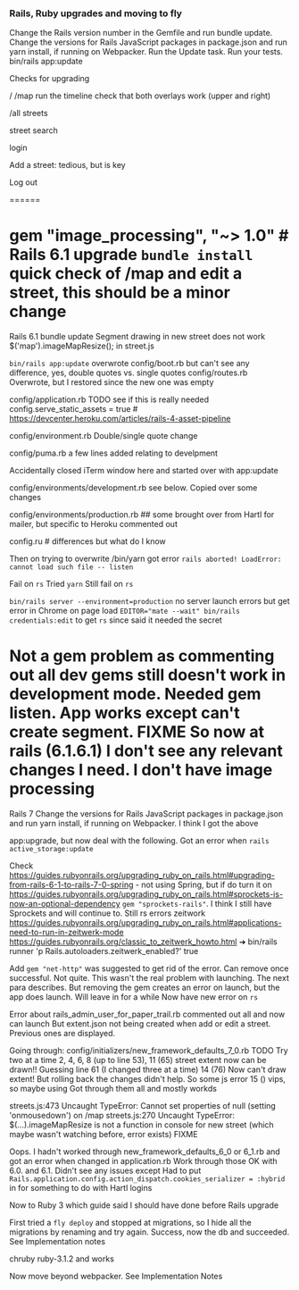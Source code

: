 ### Rails, Ruby upgrades and moving to fly
Change the Rails version number in the Gemfile and run bundle update.
Change the versions for Rails JavaScript packages in package.json and run yarn install, if running on Webpacker.
Run the Update task.
Run your tests. bin/rails app:update
 
 
 Checks for upgrading

/
/map run the timeline
check that both overlays work (upper and right)

/all streets

street search

login

Add a street: tedious, but is key

Log out

======

gem "image_processing", "~> 1.0" # Rails 6.1 upgrade
`bundle install`
quick check of /map and edit a street, this should be a minor change
====
Rails 6.1
bundle update
Segment drawing in new street does not work   $('map').imageMapResize(); in street.js

`bin/rails app:update`
overwrote config/boot.rb but can't see any difference, yes, double quotes vs. single quotes
config/routes.rb Overwrote, but I restored since the new one was empty

config/application.rb TODO see if this is really needed
    config.serve_static_assets = true # https://devcenter.heroku.com/articles/rails-4-asset-pipeline

config/environment.rb Double/single quote change

config/puma.rb a few lines added relating to develpment 

Accidentally closed iTerm window here and started over with app:update

config/environments/development.rb see below. Copied over some changes

config/environments/production.rb ## some brought over from Hartl for mailer, but specific to Heroku commented out

config.ru # differences but what do I know

Then on trying to overwrite /bin/yarn got error 
`rails aborted!
LoadError: cannot load such file -- listen`

Fail on `rs`
Tried `yarn` Still fail on `rs`

`bin/rails server --environment=production` no server launch errors but get error in Chrome on page load
`EDITOR="mate --wait" bin/rails credentials:edit` to get `rs` since said it needed the secret

Not a gem problem as commenting out all dev gems still doesn't work in development mode.
Needed gem listen. App works except can't create segment. FIXME
So now at rails (6.1.6.1)
I don't see any relevant changes I need. I don't have image processing
===
Rails 7
Change the versions for Rails JavaScript packages in package.json and run yarn install, if running on Webpacker.
I think I got the above

app:upgrade, but now deal with the following. Got an error when `rails active_storage:update` 

Check https://guides.rubyonrails.org/upgrading_ruby_on_rails.html#upgrading-from-rails-6-1-to-rails-7-0-spring - not using Spring, but if do turn it on
https://guides.rubyonrails.org/upgrading_ruby_on_rails.html#sprockets-is-now-an-optional-dependency `gem "sprockets-rails"`. I think I still have Sprockets and will continue to. Still rs errors
zeitwork https://guides.rubyonrails.org/upgrading_ruby_on_rails.html#applications-need-to-run-in-zeitwerk-mode
https://guides.rubyonrails.org/classic_to_zeitwerk_howto.html
➜ bin/rails runner 'p Rails.autoloaders.zeitwerk_enabled?'
true

Add `gem "net-http"` was suggested to get rid of the error. Can remove once successful. Not quite. This wasn't the real problem with launching. The next para describes. But removing the gem creates an error on launch, but the app does launch. Will leave in for a while
Now have new error on `rs`

Error about rails_admin_user_for_paper_trail.rb commented out all and now can launch
But extent.json not being created when add or edit a street. Previous ones are displayed.

Going through: config/initializers/new_framework_defaults_7_0.rb TODO
Try two at a time 2, 4, 6, 8 (up to line 53), 11 (65) street extent now can be drawn!! Guessing line 61 (I changed three at a time)
14 (76) Now can't draw extent! But rolling back the changes didn't help. So some js error
15 () vips, so maybe using
Got through them all and mostly workds

streets.js:473 Uncaught TypeError: Cannot set properties of null (setting 'onmousedown') on /map
streets.js:270 Uncaught TypeError: $(...).imageMapResize is not a function in console for new street (which maybe wasn't watching before, error exists) FIXME

Oops. I hadn't worked through new_framework_defaults_6_0 or 6_1.rb and got an error when changed in application.rb
Work through those OK with 6.0. and 6.1. Didn't see any issues except
Had to put `Rails.application.config.action_dispatch.cookies_serializer = :hybrid` in for something to do with Hartl logins

Now to Ruby 3 which guide said I should have done before Rails upgrade

First tried a `fly deploy` and stopped at migrations, so I hide all the migrations by renaming and try again.
Success, now the db and succeeded. See Implementation notes

chruby ruby-3.1.2 and works

Now move beyond webpacker. See Implementation Notes

